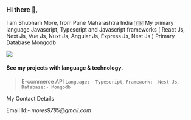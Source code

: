 ### Hi there 👋,
I am Shubham More, from Pune Maharashtra India 🇮🇳
My primary language Javascript, Typescript and Javascript frameworks ( React Js, Next Js, Vue Js, Nuxt Js, Angular Js, Express Js, Nest Js )
Primary Database Mongodb


<a href="https://www.buymeacoffee.com/ShubhamMore"><img src="https://img.buymeacoffee.com/button-api/?text=Buy me a coffee&emoji=&slug=ShubhamMore&button_colour=FF5F5F&font_colour=ffffff&font_family=Cookie&outline_colour=000000&coffee_colour=FFDD00" /></a>

#### See my projects with language & technology.

> E-commerce API `Language:- Typescript`, `Framework:- Nest Js`, `Database:- Mongodb`

My Contact Details 

Email Id:- _mores9785@gmail.com_
